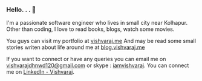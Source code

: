 ### Hello. . .  👋

I'm a passionate software engineer who lives in small city near Kolhapur. 
Other than coding, I love to read books, blogs, watch some movies.

You guys can visit my portfolio at [vishvaraj.me](http://vishvaraj.me) And may be read some small stories writen about life around me at [blog.vishvaraj.me](http://blog.vishvaraj.me "Vishvaraj's Blog")

If you want to connect or have any queries you can email me on [vishvarajdhnwd120@gmail.com](mailto:vishvarajdhnwd120@gmail.com "write to vishvaraj") or skype : [iamvishvaraj](live:iamvishvaraj). You can connect me on [LinkedIn - Vishvaraj](https://www.linkedin.com/in/vishvaraj/).

<!--
**imvishvaraj/imvishvaraj** is a ✨ _special_ ✨ repository because its `README.md` (this file) appears on your GitHub profile.

Here are some ideas to get you started:

- 🔭 I’m currently working on ...
- 🌱 I’m currently learning ...
- 👯 I’m looking to collaborate on ...
- 🤔 I’m looking for help with ...
- 💬 Ask me about ...
- 📫 How to reach me: ...
- 😄 Pronouns: ...
- ⚡ Fun fact: ...
-->
